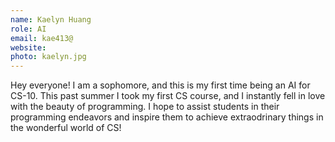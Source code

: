```yaml
---
name: Kaelyn Huang
role: AI
email: kae413@
website:
photo: kaelyn.jpg
---
```

Hey everyone! I am a sophomore, and this is my first time being an AI for CS-10. This past summer I took my first CS course, and I instantly fell in love with the beauty of programming. I hope to assist students in their programming endeavors and inspire them to achieve extraodrinary things in the wonderful world of CS!
